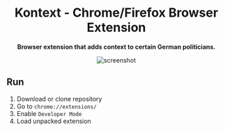 <div style="text-align: center;">
<h1>Kontext - Chrome/Firefox Browser Extension</h1>

<strong>Browser extension that adds context to certain German politicians.</strong>

![screenshot](https://lh3.googleusercontent.com/cTrLFqi1KddGD9Ws2cxHc2hZGPJJJGxf2U-fVlTxqiWkrD4TBtNOeVnpUwZDmSIdFIvzmuDFCro=w640-h400-e365)
</div>

## Run

1. Download or clone repository
2. Go to `chrome://extensions/`
3. Enable `Developer Mode`
4. Load unpacked extension
